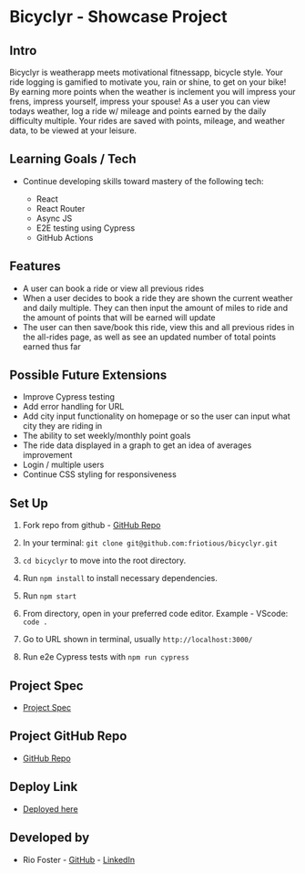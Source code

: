 
# Bicyclyr - Showcase Project


## Intro

Bicyclyr is weatherapp meets motivational fitnessapp, bicycle style.  Your ride logging is gamified to motivate you, rain or shine, to get on your bike!  By earning more points when the weather is inclement you will impress your frens, impress yourself, impress your spouse!
As a user you can view todays weather, log a ride w/ mileage and points earned by the daily difficulty multiple.  Your rides are saved with points, mileage, and weather data, to be viewed at your leisure.

## Learning Goals / Tech

- Continue developing skills toward mastery of the following tech:

  * React
  * React Router
  * Async JS
  * E2E testing using Cypress
  * GitHub Actions

## Features

- A user can book a ride or view all previous rides
- When a user decides to book a ride they are shown the current weather and daily multiple. They can then input the amount of miles to ride and the amount of points that will be earned will update
- The user can then save/book this ride, view this and all previous rides in the all-rides page, as well as see an updated number of total points earned thus far


## Possible Future Extensions
- Improve Cypress testing
- Add error handling for URL
- Add city input functionality on homepage or so the user can input what city they are riding in
- The ability to set weekly/monthly point goals
- The ride data displayed in a graph to get an idea of averages improvement
- Login / multiple users
- Continue CSS styling for responsiveness


## Set Up
1. Fork repo from github -  [GitHub Repo](https://github.com/friotious/bicyclyr)

2. In your terminal: `git clone git@github.com:friotious/bicyclyr.git`
3.  `cd bicyclyr` to move into the root directory.
4. Run `npm install` to install necessary dependencies.
5. Run `npm start`
6. From directory, open in your preferred code editor. Example - VScode: `code .`
6. Go to URL shown in terminal, usually `http://localhost:3000/`
7. Run e2e Cypress tests with `npm run cypress`



## Project Spec

- [Project Spec](https://frontend.turing.edu/projects/module-3/showcase.html)


## Project GitHub Repo

- [GitHub Repo](https://github.com/friotious/bicyclyr)

## Deploy Link

- [Deployed here](https://stark-escarpment-24764.herokuapp.com/)

## Developed by
- Rio Foster - [GitHub](https://github.com/friotious) - [LinkedIn](https://www.linkedin.com/in/rio-foster-159a37228/)
